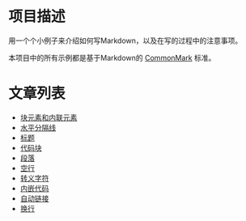 # 项目描述

用一个个小例子来介绍如何写Markdown，以及在写的过程中的注意事项。

本项目中的所有示例都是基于Markdown的 [CommonMark](https://commonmark.org/) 标准。

# 文章列表

- [块元素和内联元素](300_blocks_and_inlines.md)
- [水平分隔线](401_leaf_blocks_thematic_breaks.md)
- [标题](402_leaf_blocks_atx_headings.md)
- [代码块](405_leaf_blocks_fenced_code_blocks.md)
- [段落](408_leaf_blocks_paragraphs.md)
- [空行](409_leaf_blocks_blank_lines.md)
- [转义字符](601_inlines_backslash_escapes.md)
- [内嵌代码](603_inlines_code_spans.md)
- [自动链接](607_inlines_autolinks.md)
- [换行](609_inlines_line_breaks.md)
